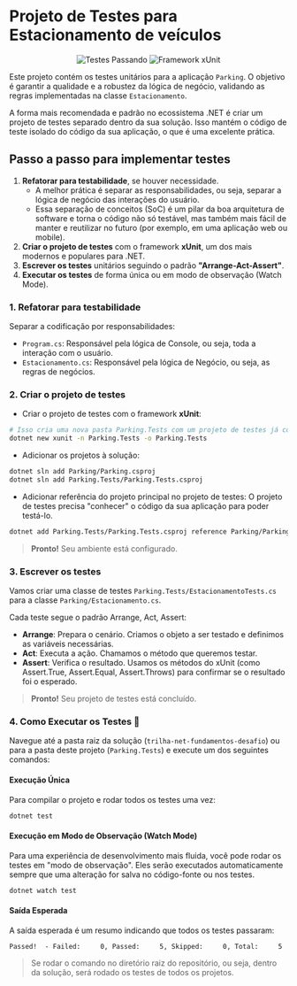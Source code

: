 # Projeto de Testes para Estacionamento de veículos

<p align="center">
  <img src="https://img.shields.io/badge/Testes-Passing-brightgreen?style=for-the-badge" alt="Testes Passando">
  <img src="https://img.shields.io/badge/Framework-xUnit-blue?style=for-the-badge" alt="Framework xUnit">
</p>

Este projeto contém os testes unitários para a aplicação `Parking`. O objetivo é garantir a qualidade e a robustez da lógica de negócio, validando as regras implementadas na classe `Estacionamento`.

A forma mais recomendada e padrão no ecossistema .NET é criar um projeto de testes separado dentro da sua solução. Isso mantém o código de teste isolado do código da sua aplicação, o que é uma excelente prática.

## Passo a passo para implementar testes

1. **Refatorar para testabilidade**, se houver necessidade.
   - A melhor prática é separar as responsabilidades, ou seja, separar a lógica de negócio das interações do usuário.
   - Essa separação de conceitos (SoC) é um pilar da boa arquitetura de software e torna o código não só testável, mas também mais fácil de manter e reutilizar no futuro (por exemplo, em uma aplicação web ou mobile).
2. **Criar o projeto de testes** com o framework **xUnit**, um dos mais modernos e populares para .NET.
3. **Escrever os testes** unitários seguindo o padrão **"Arrange-Act-Assert"**.
4. **Executar os testes** de forma única ou em modo de observação (Watch Mode).

### 1. Refatorar para testabilidade

Separar a codificação por responsabilidades:

- `Program.cs`: Responsável pela lógica de Console, ou seja, toda a interação com o usuário.
- `Estacionamento.cs`: Responsável pela lógica de Negócio, ou seja, as regras de negócios.

### 2. Criar o projeto de testes

- Criar o projeto de testes com o framework **xUnit**:

```bash
# Isso cria uma nova pasta Parking.Tests com um projeto de testes já configurado.
dotnet new xunit -n Parking.Tests -o Parking.Tests
```

- Adicionar os projetos à solução:

```bash
dotnet sln add Parking/Parking.csproj
dotnet sln add Parking.Tests/Parking.Tests.csproj
```

- Adicionar referência do projeto principal no projeto de testes:
O projeto de testes precisa "conhecer" o código da sua aplicação para poder testá-lo.

```bash
dotnet add Parking.Tests/Parking.Tests.csproj reference Parking/Parking.csproj
```

> **Pronto!** Seu ambiente está configurado.

### 3. Escrever os testes

Vamos criar uma classe de testes `Parking.Tests/EstacionamentoTests.cs` para a classe `Parking/Estacionamento.cs`.

Cada teste segue o padrão Arrange, Act, Assert:

- **Arrange**: Prepara o cenário. Criamos o objeto a ser testado e definimos as variáveis necessárias.
- **Act**: Executa a ação. Chamamos o método que queremos testar.
- **Assert**: Verifica o resultado. Usamos os métodos do xUnit (como Assert.True, Assert.Equal, Assert.Throws) para confirmar se o resultado foi o esperado.

> **Pronto!** Seu projeto de testes está concluído.

### 4. Como Executar os Testes 🚀

Navegue até a pasta raiz da solução (`trilha-net-fundamentos-desafio`) ou para a pasta deste projeto (`Parking.Tests`) e execute um dos seguintes comandos:

#### Execução Única

Para compilar o projeto e rodar todos os testes uma vez:

```bash
dotnet test
```

#### Execução em Modo de Observação (Watch Mode)

Para uma experiência de desenvolvimento mais fluida, você pode rodar os testes em "modo de observação". Eles serão executados automaticamente sempre que uma alteração for salva no código-fonte ou nos testes.

```bash
dotnet watch test
```

#### Saída Esperada

A saída esperada é um resumo indicando que todos os testes passaram:

```plaintext
Passed!  - Failed:     0, Passed:     5, Skipped:     0, Total:     5
```

> Se rodar o comando no diretório raiz do repositório, ou seja, dentro da solução, será rodado os testes de todos os projetos.
